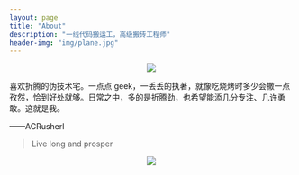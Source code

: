 ```yaml
---
layout: page
title: "About"
description: "一线代码搬运工，高级搬砖工程师"
header-img: "img/plane.jpg"
---
```


<center>
    <p><img src="http://dreamofbook.qiniudn.com/Zero.png" align="center"></p>
</center>

喜欢折腾的伪技术宅。一点点 geek，一丢丢的执著，就像吃烧烤时多少会撒一点孜然，恰到好处就够。日常之中，多的是折腾劲，也希望能添几分专注、几许勇敢。这就是我。

——ACRusherl


> Live long and prosper

<center>
    <p><img src="http://dreamofbook.qiniudn.com/hacker.png" align="center"></p>
</center>
